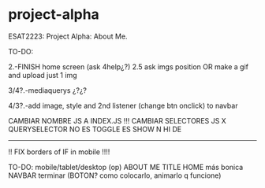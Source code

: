 # project-alpha
 ESAT2223: Project Alpha: About Me.

 TO-DO:




 2.-FINISH home screen (ask 4help¿?)
    2.5 ask imgs position OR make a gif and upload just 1 img

 3/4?.-mediaquerys ¿?¿?

 4/3?.-add image, style and 2nd listener (change btn onclick) to navbar

 CAMBIAR NOMBRE JS A INDEX.JS !!!
 CAMBIAR SELECTORES JS X QUERYSELECTOR
 NO  ES TOGGLE ES SHOW N HI DE

 ----------------
 !! FIX borders of IF in mobile !!!!

 TO-DO:
 mobile/tablet/desktop
 (op) ABOUT ME TITLE
 HOME más bonica
 NAVBAR terminar (BOTON? como colocarlo, animarlo q funcione)
